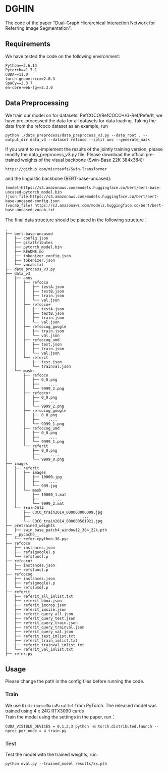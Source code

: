 # DGHIN
The code of the paper "Dual-Graph Hierarchical Interaction Network for Referring Image Segmentation".  
 
## Requirements
We have tested the code on the following environment:  
```
Python==3.6.13  
Pytorch==1.7.1  
CUDA==11.0  
torch-geometric==2.0.3  
SpaCy==2.3.7  
en-core-web-lg==2.3.0  
```
## Data Preprocessing
We train our model on for datasets: RefCOCO/RefCOCO+/G-Ref/ReferIt, we have pre-processed the data for all datasets for data loading. Taking the data from the refcoco dataset as an example, run
```
python ./data_preprocess/data_preprocess_v3.py --data_root . --output_dir data_v3 --dataset refcoco --split unc --generate_mask 
```
If you want to re-implement the results of the jointly training version, please modify the data_preprocess_v3.py file.
Please download the offical pre-trained weights of the visual backbone (Swin-Base 22K 384x384):
```
https://github.com/microsoft/Swin-Transformer
```  
and the linguistic backbone (BERT-base-uncased): 
```
(model)https://s3.amazonaws.com/models.huggingface.co/bert/bert-base-uncased-pytorch_model.bin 
(json file)https://s3.amazonaws.com/models.huggingface.co/bert/bert-base-uncased-config.json 
(vocab_file) https://s3.amazonaws.com/models.huggingface.co/bert/bert-base-uncased-vocab.txt  
```
The final data structure should be placed in the following structure：
```
.
├── bert-base-uncased
│   ├── config.json
│   ├── gitattributes
│   ├── pytorch_model.bin
│   ├── README.md
│   ├── tokenizer_config.json
│   ├── tokenizer.json
│   └── vocab.txt
├── data_process_v3.py
├── data_v3
│   ├── anns
│   │   ├── refcoco
│   │   │   ├── testA.json
│   │   │   ├── testB.json
│   │   │   ├── train.json
│   │   │   └── val.json
│   │   ├── refcoco+
│   │   │   ├── testA.json
│   │   │   ├── testB.json
│   │   │   ├── train.json
│   │   │   └── val.json
│   │   ├── refcocog_google
│   │   │   ├── train.json
│   │   │   └── val.json
│   │   ├── refcocog_umd
│   │   │   ├── test.json
│   │   │   ├── train.json
│   │   │   └── val.json
│   │   └── referit
│   │       ├── test.json
│   │       └── trainval.json
│   └── masks
│       ├── refcoco
│       │   ├── 0_0.png
│       │   ├──    ....
│       │   └── 9999_2.png
│       ├── refcoco+
│       │   ├── 0_0.png
│       │   ├──    ....
│       │   └── 9999_2.png
│       ├── refcocog_google
│       │   ├── 0_0.png
│       │   ├──    ....
│       │   └── 9999_1.png
│       ├── refcocog_umd
│       │   ├── 0_0.png
│       │   ├──    ....
│       │   └── 9999_1.png
│       └── referit
│           ├── 0_0.png
│           ├──     ....
│           └── 9999_0.png
├── images
│   ├── referit
│   │   ├── images
│   │   │   ├── 10000.jpg
│   │   │   ├──    ....
│   │   │   └── 999.jpg
│   │   └── mask
│   │       ├── 10000_1.mat
│   │       ├──      ....
│   │       └── 9999_2.mat
│   └── train2014
│       ├── COCO_train2014_000000000009.jpg
│       ├──                      ....
│       └── COCO_train2014_000000581921.jpg
├── pretrained_weights
│   ├── swin_base_patch4_window12_384_22k.pth
├── __pycache__
│   └── refer.cpython-36.pyc
├── refcoco
│   ├── instances.json
│   ├── refs(google).p
│   └── refs(unc).p
├── refcoco+
│   ├── instances.json
│   └── refs(unc).p
├── refcocog
│   ├── instances.json
│   ├── refs(google).p
│   └── refs(umd).p
├── referit
│   ├── referit_all_imlist.txt
│   ├── referit_bbox.json
│   ├── referit_imcrop.json
│   ├── referit_imsize.json
│   ├── referit_query_all.json
│   ├── referit_query_test.json
│   ├── referit_query_train.json
│   ├── referit_query_trainval.json
│   ├── referit_query_val.json
│   ├── referit_test_imlist.txt
│   ├── referit_train_imlist.txt
│   ├── referit_trainval_imlist.txt
│   └── referit_val_imlist.txt
├── refer.py
```
## Usage
Please change the path in the config files before running the code.  
### Train  
We use `DistributedDataParallel` from PyTorch.
The released model was trained using 4 x 24G RTX3090 cards  
Train the model using the settings in the paper, run：
```
CUDA_VISIBLE_DEVICES = 0,1,2,3 python -m torch.distributed.launch --nproc_per_node = 4 train.py
```
### Test
Test the model with the trained weights, run:
```
python eval.py --trained_model results/xx.pth
```
